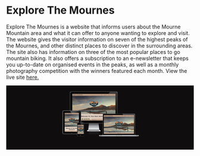  # Explore The Mournes

Explore The Mournes is a website that informs users about the Mourne Mountain area and what it can offer to anyone wanting to explore and visit. The website gives the visitor information on seven of the highest peaks of the Mournes, and other distinct places to discover in the surrounding areas. The site also has information on three of the most popular places to go mountain biking. It also offers a subscription to an e-newsletter that keeps you up-to-date on organised events in the peaks, as well as a monthly photography competition with the winners featured each month. View the live site <a href="https://jamieb92.github.io/milestone-project-one/" target=" _blank">here.</a>

<img src="./assets/images/screens-image.png">
